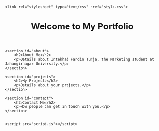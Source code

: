 <!DOCTYPE html>
<html>
<head>
    <title>Intekhab Fardin Turja's Portfolio</title>
    <link rel="stylesheet" href="https://stackpath.bootstrapcdn.com/bootstrap/4.5.2/css/bootstrap.min.css">

    <link rel="stylesheet" type="text/css" href="style.css">
</head>
<body>
    <header>
        <h1>Welcome to My Portfolio</h1>
    </header>

    <section id="about">
        <h2>About Me</h2>
        <p>Details about Intekhab Fardin Turja, the Marketing student at Jahangirnagar University.</p>
    </section>

    <section id="projects">
        <h2>My Projects</h2>
        <p>Details about your projects.</p>
    </section>

    <section id="contact">
        <h2>Contact Me</h2>
        <p>How people can get in touch with you.</p>
    </section>

    
    <script src="script.js"></script>
</body>
</html>
